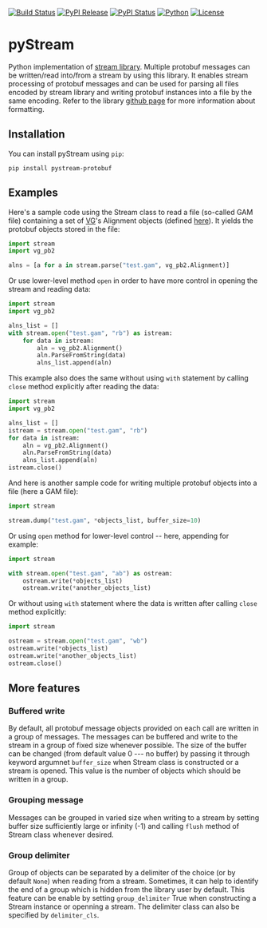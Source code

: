 [![Build Status](https://img.shields.io/travis/cartoonist/pystream-protobuf.svg?style=flat-square)](https://travis-ci.org/cartoonist/pystream-protobuf)
[![PyPI Release](https://img.shields.io/pypi/v/pystream-protobuf.svg?style=flat-square)](https://pypi.python.org/pypi/pystream-protobuf)
[![PyPI Status](https://img.shields.io/pypi/status/pystream-protobuf.svg?style=flat-square)](https://pypi.python.org/pypi/pystream-protobuf)
[![Python](https://img.shields.io/pypi/pyversions/pystream-protobuf.svg?style=flat-square)](https://www.python.org/download/releases/3.0/)
[![License](https://img.shields.io/pypi/l/pystream-protobuf.svg?style=flat-square)](https://github.com/cartoonist/pystream-protobuf/blob/master/LICENSE)

# pyStream
Python implementation of [stream library](https://github.com/vgteam/stream).
Multiple protobuf messages can be written/read into/from a stream by
using this library. It enables stream processing of protobuf messages
and can be used for parsing all files encoded by stream library and
writing protobuf instances into a file by the same encoding. Refer to
the library [github page](https://github.com/vgteam/stream) for more
information about formatting.

## Installation
You can install pyStream using `pip`:

    pip install pystream-protobuf

## Examples
Here's a sample code using the Stream class to read a file (so-called
GAM file) containing a set of [VG](https://github.com/vgteam/vg)'s
Alignment objects (defined [here](https://github.com/vgteam/vg/blob/master/src/vg.proto)).
It yields the protobuf objects stored in the file:

```python
import stream
import vg_pb2

alns = [a for a in stream.parse("test.gam", vg_pb2.Alignment)]
```

Or use lower-level method `open` in order to have more control in
opening the stream and reading data:

```python
import stream
import vg_pb2

alns_list = []
with stream.open("test.gam", "rb") as istream:
    for data in istream:
        aln = vg_pb2.Alignment()
        aln.ParseFromString(data)
        alns_list.append(aln)
```

This example also does the same without using `with` statement by
calling `close` method explicitly after reading the data:

```python
import stream
import vg_pb2

alns_list = []
istream = stream.open("test.gam", "rb")
for data in istream:
    aln = vg_pb2.Alignment()
    aln.ParseFromString(data)
    alns_list.append(aln)
istream.close()
```

And here is another sample code for writing multiple protobuf objects
into a file (here a GAM file):

```python
import stream

stream.dump("test.gam", *objects_list, buffer_size=10)
```

Or using `open` method for lower-level control -- here, appending for
example:

```python
import stream

with stream.open("test.gam", "ab") as ostream:
    ostream.write(*objects_list)
    ostream.write(*another_objects_list)
```

Or without using `with` statement where the data is written after
calling `close` method explicitly:

```python
import stream

ostream = stream.open("test.gam", "wb")
ostream.write(*objects_list)
ostream.write(*another_objects_list)
ostream.close()
```

## More features

### Buffered write
By default, all protobuf message objects provided on each call are
written in a group of messages. The messages can be buffered and
write to the stream in a group of fixed size whenever possible. The
size of the buffer can be changed (from default value 0 --- no buffer)
by passing it through keyword argumnet `buffer_size` when Stream class
is constructed or a stream is opened. This value is the number of
objects which should be written in a group.

### Grouping message
Messages can be grouped in varied size when writing to a stream by
setting buffer size sufficiently large or infinity (-1) and calling
`flush` method of Stream class whenever desired.

### Group delimiter
Group of objects can be separated by a delimiter of the choice (or by
default `None`) when reading from a stream. Sometimes, it can help to
identify the end of a group which is hidden from the library user by
default. This feature can be enable by setting `group_delimiter` True
when constructing a Stream instance or openning a stream. The delimiter
class can also be specified by `delimiter_cls`.
